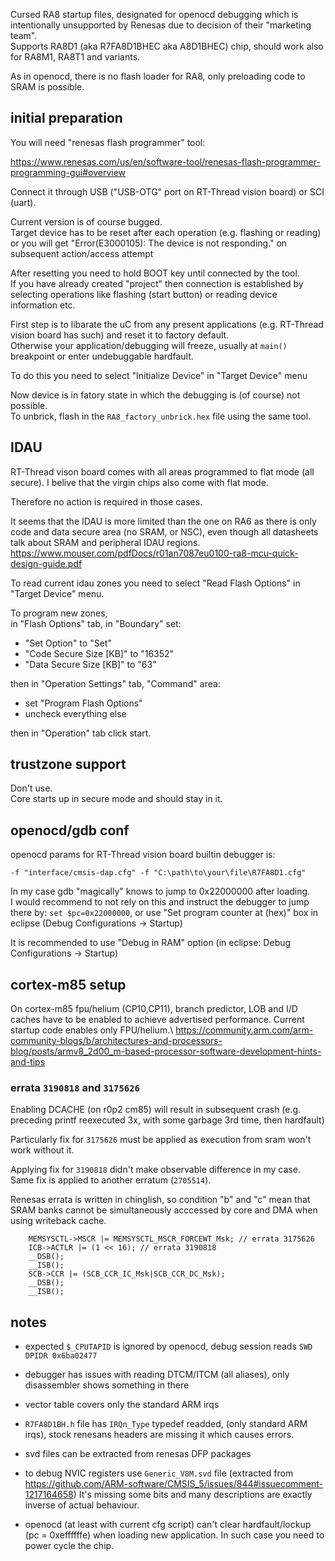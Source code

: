 Cursed RA8 startup files, designated for openocd debugging which is intentionally unsupported by Renesas
due to decision of their "marketing team".\
Supports RA8D1 (aka R7FA8D1BHEC aka A8D1BHEC) chip, should work also for RA8M1, RA8T1 and variants.

As in openocd, there is no flash loader for RA8, only preloading code to SRAM is possible.

## initial preparation

You will need "renesas flash programmer" tool:

https://www.renesas.com/us/en/software-tool/renesas-flash-programmer-programming-gui#overview

Connect it through USB ("USB-OTG" port on RT-Thread vision board) or SCI (uart).

Current version is of course bugged.\
Target device has to be reset after each operation (e.g. flashing or reading) or you will
get "Error(E3000105): The device is not responding." on subsequent action/access attempt

After resetting you need to hold BOOT key until connected by the tool.\
If you have already created "project" then connection is established by selecting operations like
flashing (start button) or reading device information etc.

First step is to libarate the uC from any present applications (e.g. RT-Thread vision board has such)
and reset it to factory default.\
Otherwise your application/debugging will freeze, usually at `main()`
breakpoint or enter undebuggable hardfault.

To do this you need to select "Initialize Device" in "Target Device" menu

Now device is in fatory state in which the debugging is (of course) not possible.\
To unbrick, flash in the `RA8_factory_unbrick.hex` file using the same tool.

## IDAU

RT-Thread vison board comes with all areas programmed to flat mode (all secure). I belive
that the virgin chips also come with flat mode.

Therefore no action is required in those cases.

It seems that the IDAU is more limited than the one on RA6 as there is only code and data secure area (no SRAM, or NSC),
even though all datasheets talk about SRAM and peripheral IDAU regions.
https://www.mouser.com/pdfDocs/r01an7087eu0100-ra8-mcu-quick-design-guide.pdf

To read current idau zones you need to select "Read Flash Options" in "Target Device" menu.

To program new zones,\
in "Flash Options" tab, in "Boundary" set:
- "Set Option" to "Set"
- "Code Secure Size [KB]" to "16352"
- "Data Secure Size [KB]" to "63"

then in "Operation Settings" tab, "Command" area:
- set "Program Flash Options"
- uncheck everything else

then in "Operation" tab click start.

## trustzone support

Don't use.\
Core starts up in secure mode and should stay in it.

## openocd/gdb conf

openocd params for RT-Thread vision board builtin debugger is:
```
-f "interface/cmsis-dap.cfg" -f "C:\path\to\your\file\R7FA8D1.cfg"
```

In my case gdb "magically" knows to jump to 0x22000000 after loading.\
I would recommend to not rely on this and instruct the debugger to jump 
there by: `set $pc=0x22000000`, or use "Set program counter at (hex)" box 
in eclipse (Debug Configurations -> Startup)

It is recommended to use "Debug in RAM" option (in eclipse: Debug Configurations -> Startup)

## cortex-m85 setup

On cortex-m85 fpu/helium (CP10,CP11), branch predictor, LOB and I/D caches have to be enabled to achieve advertised performance.
Current startup code enables only FPU/helium.\ 
https://community.arm.com/arm-community-blogs/b/architectures-and-processors-blog/posts/armv8_2d00_m-based-processor-software-development-hints-and-tips

### errata `3190818` and `3175626`

Enabling DCACHE (on r0p2 cm85) will result in subsequent crash (e.g. preceding printf reexecuted 3x, with some
garbage 3rd time, then hardfault)

Particularly fix for `3175626` must be applied as execution from sram won't work without it.

Applying fix for `3190818` didn't make observable difference in my case.\
Same fix is applied to another erratum (`2705514`).

Renesas errata is written in chinglish, so condition "b" and "c" mean that SRAM banks cannot be simultaneously
acccessed by core and DMA when using writeback cache.

```
	MEMSYSCTL->MSCR |= MEMSYSCTL_MSCR_FORCEWT_Msk; // errata 3175626
	ICB->ACTLR |= (1 << 16); // errata 3190818
	__DSB();
	__ISB();
	SCB->CCR |= (SCB_CCR_IC_Msk|SCB_CCR_DC_Msk);
	__DSB();
	__ISB();
```


## notes

- expected `$_CPUTAPID` is ignored by openocd, debug session reads `SWD DPIDR 0x6ba02477`

- debugger has issues with reading DTCM/ITCM (all aliases), only disassembler shows something in there

- vector table covers only the standard ARM irqs 

- `R7FA8D1BH.h` file has `IRQn_Type` typedef readded, (only standard ARM irqs), stock renesans headers are
missing it which causes errors.

- svd files can be extracted from renesas DFP packages

- to debug NVIC registers use `Generic_V8M.svd` file (extracted from https://github.com/ARM-software/CMSIS_5/issues/844#issuecomment-1217164658)
It's missing some bits and many descriptions are exactly inverse of actual behaviour.

- openocd (at least with current cfg script) can't clear hardfault/lockup (pc = 0xeffffffe)
when loading new application. In such case you need to power cycle the chip.

